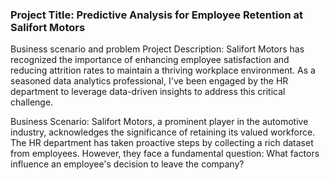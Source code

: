 ### Project Title: Predictive Analysis for Employee Retention at Salifort Motors
Business scenario and problem
Project Description:
Salifort Motors has recognized the importance of enhancing employee satisfaction and reducing attrition rates to maintain a thriving workplace environment. As a seasoned data analytics professional, I've been engaged by the HR department to leverage data-driven insights to address this critical challenge.

Business Scenario:
Salifort Motors, a prominent player in the automotive industry, acknowledges the significance of retaining its valued workforce. The HR department has taken proactive steps by collecting a rich dataset from employees. However, they face a fundamental question: What factors influence an employee's decision to leave the company?
